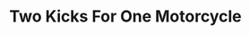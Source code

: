 ---
title: "Two Kicks For One Motorcycle"
url: /bize-minervois/two-kicks-for-one-motorcycle/
shop: moto
---